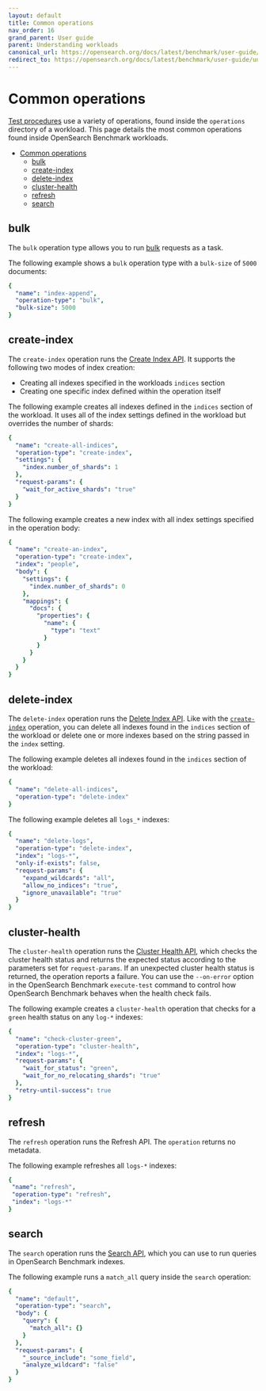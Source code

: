 ```yaml
---
layout: default
title: Common operations
nav_order: 16
grand_parent: User guide
parent: Understanding workloads
canonical_url: https://opensearch.org/docs/latest/benchmark/user-guide/understanding-workloads/common-operations/
redirect_to: https://opensearch.org/docs/latest/benchmark/user-guide/understanding-workloads/common-operations/
---
```


# Common operations

[Test procedures]({{site.url}}{{site.baseurl}}/benchmark/user-guide/understanding-workloads/anatomy-of-a-workload#_operations-and-_test-procedures) use a variety of operations, found inside the `operations` directory of a workload. This page details the most common operations found inside OpenSearch Benchmark workloads.

- [Common operations](#common-operations)
  - [bulk](#bulk)
  - [create-index](#create-index)
  - [delete-index](#delete-index)
  - [cluster-health](#cluster-health)
  - [refresh](#refresh)
  - [search](#search)

<!-- vale off -->
## bulk
<!-- vale on -->

The `bulk` operation type allows you to run [bulk](/api-reference/document-apis/bulk/) requests as a task. 

The following example shows a `bulk` operation type with a `bulk-size` of `5000` documents:

```yml
{
  "name": "index-append",
  "operation-type": "bulk",
  "bulk-size": 5000
}
```


<!-- vale off -->
## create-index
<!-- vale on -->

The `create-index` operation runs the [Create Index API](/api-reference/index-apis/create-index/). It supports the following two modes of index creation:

- Creating all indexes specified in the workloads `indices` section
- Creating one specific index defined within the operation itself

The following example creates all indexes defined in the `indices` section of the workload. It uses all of the index settings defined in the workload but overrides the number of shards:

```yml
{
  "name": "create-all-indices",
  "operation-type": "create-index",
  "settings": {
    "index.number_of_shards": 1
  },
  "request-params": {
    "wait_for_active_shards": "true"
  }
}
```

The following example creates a new index with all index settings specified in the operation body:

```yml
{
  "name": "create-an-index",
  "operation-type": "create-index",
  "index": "people",
  "body": {
    "settings": {
      "index.number_of_shards": 0
    },
    "mappings": {
      "docs": {
        "properties": {
          "name": {
            "type": "text"
          }
        }
      }
    }
  }
}
```



<!-- vale off -->
## delete-index
<!-- vale on -->

The `delete-index` operation runs the [Delete Index API](api-reference/index-apis/delete-index/). Like with the [`create-index`](#create-index) operation, you can delete all indexes found in the `indices` section of the workload or delete one or more indexes based on the string passed in the `index` setting.

The following example deletes all indexes found in the `indices` section of the workload:

```yml
{
  "name": "delete-all-indices",
  "operation-type": "delete-index"
}
```

The following example deletes all `logs_*` indexes:

```yml
{
  "name": "delete-logs",
  "operation-type": "delete-index",
  "index": "logs-*",
  "only-if-exists": false,
  "request-params": {
    "expand_wildcards": "all",
    "allow_no_indices": "true",
    "ignore_unavailable": "true"
  }
}
```

<!-- vale off -->
## cluster-health
<!-- vale on -->

The `cluster-health` operation runs the [Cluster Health API](api-reference/cluster-api/cluster-health/), which checks the cluster health status and returns the expected status according to the parameters set for `request-params`. If an unexpected cluster health status is returned, the operation reports a failure. You can use the `--on-error` option in the OpenSearch Benchmark `execute-test` command to control how OpenSearch Benchmark behaves when the health check fails.

The following example creates a `cluster-health` operation that checks for a `green` health status on any `log-*` indexes:

```yml
{
  "name": "check-cluster-green",
  "operation-type": "cluster-health",
  "index": "logs-*",
  "request-params": {
    "wait_for_status": "green",
    "wait_for_no_relocating_shards": "true"
  },
  "retry-until-success": true
}

```

<!-- vale off -->
## refresh
<!-- vale on -->

The `refresh` operation runs the Refresh API. The `operation` returns no metadata.


The following example refreshes all `logs-*` indexes:

```yml
{
 "name": "refresh",
 "operation-type": "refresh",
 "index": "logs-*"
}
```


<!-- vale off -->
## search
<!-- vale on -->

The `search` operation runs the [Search API](/api-reference/search/), which you can use to run queries in OpenSearch Benchmark indexes.

The following example runs a `match_all` query inside the `search` operation:

```yml
{
  "name": "default",
  "operation-type": "search",
  "body": {
    "query": {
      "match_all": {}
    }
  },
  "request-params": {
    "_source_include": "some_field",
    "analyze_wildcard": "false"
  }
}
```
